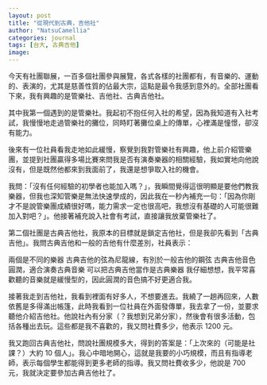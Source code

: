```yaml
---
layout: post
title: "從現代到古典，吉他社"
author: "NatsuCamellia"
categories: journal
tags: [台大, 古典吉他]
image: 
---
```


今天有社團聯展，一百多個社團參與展覽，各式各樣的社團都有，有音樂的、運動的、表演的，尤其是慈善性質的佔最大宗，這點是最令我感到意外的。全部社團看下來，我有興趣的是管樂社、吉他社、古典吉他社。

其中我第一個遇到的是管樂社。我起初不抱任何入社的希望，因為我知道有入社考試，我慢慢地走過管樂社的攤位，同時盯著攤位桌上的傳單，心裡滿是憧憬，卻沒有能力。

後來有一位社員看我走地如此緩慢，察覺到我對管樂社有興趣，他上前介紹管樂團，並提到社團贏得多場比賽來問我是否有演奏樂器的相關經驗，我如實地向他說沒有，但是既然他都來到我面前了，我還是想爭取入社的機會。

我問：「沒有任何經驗的初學者也能加入嗎？」，我瞬間覺得這很明顯是要他們教我樂器，但我也深知管樂是無法快速學成的，因此我在一秒內補充一句：「因為你剛才不是說管樂團成績很好嗎，能力需求一定也很高吧，我想沒有基礎的人可能很難加入對吧？」。他接著補充說入社會有考試，直接讓我放棄管樂社了。

第二個社團是古典吉他社，我原本的目標就是鎖定吉他社，但是我卻先看到「古典吉他」。我問古典吉他和一般的吉他有什麼差別，社員表示：

兩個是不同的樂器
古典吉他的弦為尼龍線，有別於一般吉他的鋼弦
古典吉他音色圓潤，適合演奏古典音樂
可以把古典吉他當作是古典樂器
我仔細想想，我平常喜歡聽的音樂就是緩慢型的，因此圓潤的音色搞不好更適合我。

接著我走到吉他社，我看到裡面有好多人，不想要進去。我繞了一趟再回來，人數依舊是多得滿出帳篷，此時我看到一位社員在外面發傳單，我去拿了一份，並要求聽他介紹吉他社。他說社內有分家（？我想到兄弟分家），然後會有很多活動，包括各種出去玩。這些都是我不喜歡的，我又問社費多少，他表示 1200 元。

我又跑回古典吉他社，問說社團規模多大，得到的答案是：「上次來的（可能是社課？）大約 10 個人」。我心中暗地開心，這就是我要的小巧規模，而且有指導老師，表示每個學生都能得到更多老師的指導。我又問社費收多少，他說是 700 元，我就決定要參加古典吉他社了。
